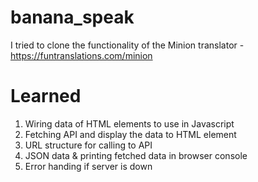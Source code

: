 # banana_speak
I tried to clone the functionality of the Minion translator - https://funtranslations.com/minion

# Learned

1. Wiring data of HTML elements to use in Javascript
2. Fetching API and display the data to HTML element
3. URL structure for calling to API
4. JSON data & printing fetched data in browser console
5. Error handing if server is down

